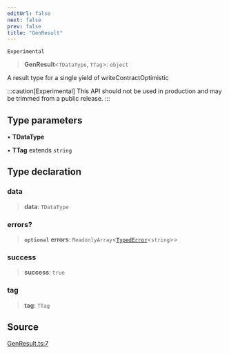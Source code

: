 ```yaml
---
editUrl: false
next: false
prev: false
title: "GenResult"
---
```


`Experimental`

> **GenResult**\<`TDataType`, `TTag`\>: `object`

A result type for a single yield of writeContractOptimistic

:::caution[Experimental]
This API should not be used in production and may be trimmed from a public release.
:::

## Type parameters

• **TDataType**

• **TTag** extends `string`

## Type declaration

### data

> **data**: `TDataType`

### errors?

> **`optional`** **errors**: `ReadonlyArray`\<[`TypedError`](/reference/tevm/viem/type-aliases/typederror/)\<`string`\>\>

### success

> **success**: `true`

### tag

> **tag**: `TTag`

## Source

[GenResult.ts:7](https://github.com/evmts/tevm-monorepo/blob/main/extensions/viem/src/GenResult.ts#L7)
